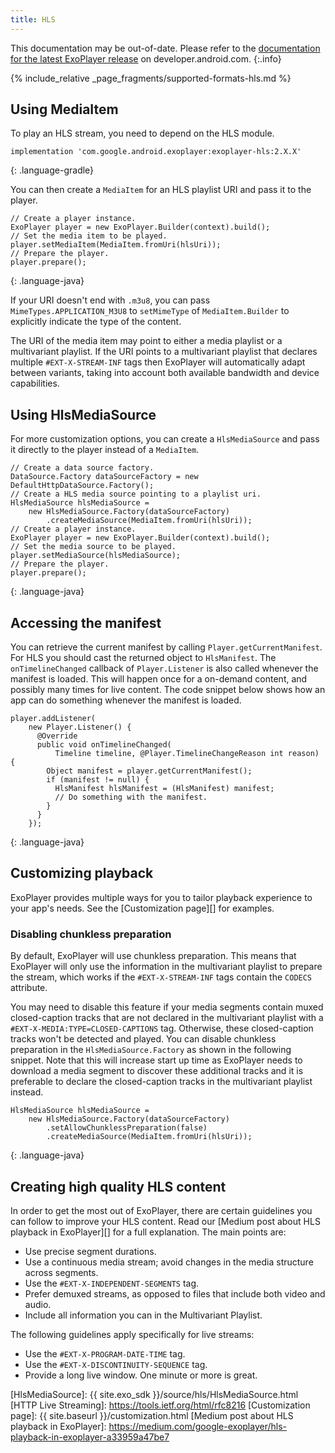 ```yaml
---
title: HLS
---
```


This documentation may be out-of-date. Please refer to the
[documentation for the latest ExoPlayer release][] on developer.android.com.
{:.info}

{% include_relative _page_fragments/supported-formats-hls.md %}

## Using MediaItem ##

To play an HLS stream, you need to depend on the HLS module.

~~~
implementation 'com.google.android.exoplayer:exoplayer-hls:2.X.X'
~~~
{: .language-gradle}

You can then create a `MediaItem` for an HLS playlist URI and pass it to the
player.

~~~
// Create a player instance.
ExoPlayer player = new ExoPlayer.Builder(context).build();
// Set the media item to be played.
player.setMediaItem(MediaItem.fromUri(hlsUri));
// Prepare the player.
player.prepare();
~~~
{: .language-java}

If your URI doesn't end with `.m3u8`, you can pass `MimeTypes.APPLICATION_M3U8`
to `setMimeType` of `MediaItem.Builder` to explicitly indicate the type of the
content.

The URI of the media item may point to either a media playlist or a multivariant
playlist. If the URI points to a multivariant playlist that declares multiple
`#EXT-X-STREAM-INF` tags then ExoPlayer will automatically adapt between
variants, taking into account both available bandwidth and device capabilities.

## Using HlsMediaSource ##

For more customization options, you can create a `HlsMediaSource` and pass it
directly to the player instead of a `MediaItem`.

~~~
// Create a data source factory.
DataSource.Factory dataSourceFactory = new DefaultHttpDataSource.Factory();
// Create a HLS media source pointing to a playlist uri.
HlsMediaSource hlsMediaSource =
    new HlsMediaSource.Factory(dataSourceFactory)
        .createMediaSource(MediaItem.fromUri(hlsUri));
// Create a player instance.
ExoPlayer player = new ExoPlayer.Builder(context).build();
// Set the media source to be played.
player.setMediaSource(hlsMediaSource);
// Prepare the player.
player.prepare();
~~~
{: .language-java}

## Accessing the manifest ##

You can retrieve the current manifest by calling `Player.getCurrentManifest`.
For HLS you should cast the returned object to `HlsManifest`. The
`onTimelineChanged` callback of `Player.Listener` is also called whenever
the manifest is loaded. This will happen once for a on-demand content, and
possibly many times for live content. The code snippet below shows how an app
can do something whenever the manifest is loaded.

~~~
player.addListener(
    new Player.Listener() {
      @Override
      public void onTimelineChanged(
          Timeline timeline, @Player.TimelineChangeReason int reason) {
        Object manifest = player.getCurrentManifest();
        if (manifest != null) {
          HlsManifest hlsManifest = (HlsManifest) manifest;
          // Do something with the manifest.
        }
      }
    });
~~~
{: .language-java}

## Customizing playback ##

ExoPlayer provides multiple ways for you to tailor playback experience to your
app's needs. See the [Customization page][] for examples.

### Disabling chunkless preparation ###

By default, ExoPlayer will use chunkless preparation. This means that ExoPlayer
will only use the information in the multivariant playlist to prepare the
stream, which works if the `#EXT-X-STREAM-INF` tags contain the `CODECS`
attribute.

You may need to disable this feature if your media segments contain muxed
closed-caption tracks that are not declared in the multivariant playlist with a
`#EXT-X-MEDIA:TYPE=CLOSED-CAPTIONS` tag. Otherwise, these closed-caption tracks
won't be detected and played. You can disable chunkless preparation in the
`HlsMediaSource.Factory` as shown in the following snippet. Note that this
will increase start up time as ExoPlayer needs to download a media segment to
discover these additional tracks and it is preferable to declare the
closed-caption tracks in the multivariant playlist instead.
~~~
HlsMediaSource hlsMediaSource =
    new HlsMediaSource.Factory(dataSourceFactory)
        .setAllowChunklessPreparation(false)
        .createMediaSource(MediaItem.fromUri(hlsUri));
~~~
{: .language-java}

## Creating high quality HLS content ##

In order to get the most out of ExoPlayer, there are certain guidelines you can
follow to improve your HLS content. Read our [Medium post about HLS playback in
ExoPlayer][] for a full explanation. The main points are:

* Use precise segment durations.
* Use a continuous media stream; avoid changes in the media structure across
  segments.
* Use the `#EXT-X-INDEPENDENT-SEGMENTS` tag.
* Prefer demuxed streams, as opposed to files that include both video and audio.
* Include all information you can in the Multivariant Playlist.

The following guidelines apply specifically for live streams:

* Use the `#EXT-X-PROGRAM-DATE-TIME` tag.
* Use the `#EXT-X-DISCONTINUITY-SEQUENCE` tag.
* Provide a long live window. One minute or more is great.

[documentation for the latest ExoPlayer release]: https://developer.android.com/guide/topics/media/exoplayer/hls
[HlsMediaSource]: {{ site.exo_sdk }}/source/hls/HlsMediaSource.html
[HTTP Live Streaming]: https://tools.ietf.org/html/rfc8216
[Customization page]: {{ site.baseurl }}/customization.html
[Medium post about HLS playback in ExoPlayer]: https://medium.com/google-exoplayer/hls-playback-in-exoplayer-a33959a47be7
